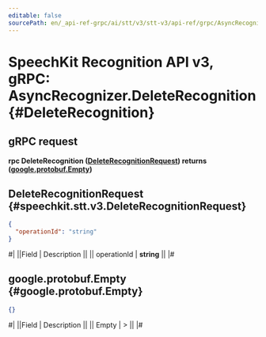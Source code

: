 ```yaml
---
editable: false
sourcePath: en/_api-ref-grpc/ai/stt/v3/stt-v3/api-ref/grpc/AsyncRecognizer/deleteRecognition.md
---
```


# SpeechKit Recognition API v3, gRPC: AsyncRecognizer.DeleteRecognition {#DeleteRecognition}

## gRPC request

**rpc DeleteRecognition ([DeleteRecognitionRequest](#speechkit.stt.v3.DeleteRecognitionRequest)) returns ([google.protobuf.Empty](https://developers.google.com/protocol-buffers/docs/reference/google.protobuf#google.protobuf.Empty))**

## DeleteRecognitionRequest {#speechkit.stt.v3.DeleteRecognitionRequest}

```json
{
  "operationId": "string"
}
```

#|
||Field | Description ||
|| operationId | **string** ||
|#

## google.protobuf.Empty {#google.protobuf.Empty}

```json
{}
```

#|
||Field | Description ||
|| Empty | > ||
|#